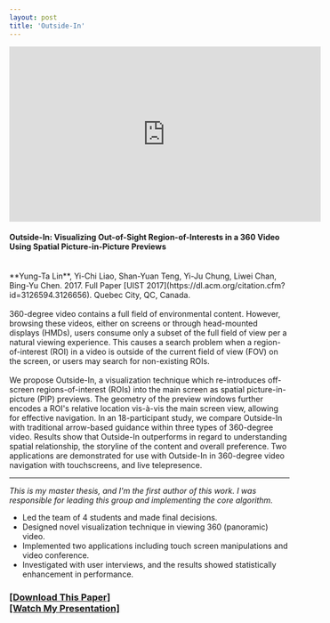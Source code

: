 ```yaml
---
layout: post
title: 'Outside-In'
---
```


<iframe width="560" height="315" src="https://www.youtube.com/embed/tCeRS1ObPA8" frameborder="0" allow="accelerometer; autoplay; encrypted-media; gyroscope; picture-in-picture" allowfullscreen></iframe>

#### Outside-In: Visualizing Out-of-Sight Region-of-Interests in a 360 Video Using Spatial Picture-in-Picture Previews
<br>
**Yung-Ta Lin**, Yi-Chi Liao, Shan-Yuan Teng, Yi-Ju Chung, Liwei Chan, Bing-Yu Chen. 2017. 
Full Paper [UIST 2017](https://dl.acm.org/citation.cfm?id=3126594.3126656). Quebec City, QC, Canada.
<br><br>
360-degree video contains a full field of environmental content. However, browsing these videos, either on screens or through head-mounted displays (HMDs), users consume only a subset of the full field of view per a natural viewing experience. This causes a search problem when a region-of-interest (ROI) in a video is outside of the current field of view (FOV) on the screen, or users may search for non-existing ROIs.
<br><br>
We propose Outside-In, a visualization technique which re-introduces off-screen regions-of-interest (ROIs) into the main screen as spatial picture-in-picture (PIP) previews. The geometry of the preview windows further encodes a ROI's relative location vis-à-vis the main screen view, allowing for effective navigation. In an 18-participant study, we compare Outside-In with traditional arrow-based guidance within three types of 360-degree video. Results show that Outside-In outperforms in regard to understanding spatial relationship, the storyline of the content and overall preference. Two applications are demonstrated for use with Outside-In in 360-degree video navigation with touchscreens, and live telepresence.

-----

_This is my master thesis, and I'm the first author of this work._
_I was responsible for leading this group and implementing the core algorithm._ 

- Led the team of 4 students and made final decisions. 
- Designed novel visualization technique in viewing 360 (panoramic) video. 
- Implemented two applications including touch screen manipulations and video conference. 
- Investigated with user interviews, and the results showed statistically enhancement in performance. 

<h3> <a href="../assets/outsidein_uist_17.pdf">[Download This Paper]</a> <br>
<a href="https://youtu.be/r3B_KWoiEP8">[Watch My Presentation]</a> </h3>